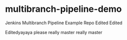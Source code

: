 # multibranch-pipeline-demo
Jenkins Multibranch Pipeline Example Repo
Edited
Edited

Editedyayaya 
please
really
master
really
master
